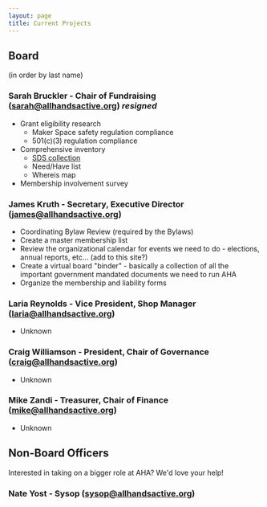 ```yaml
---
layout: page
title: Current Projects
---
```


## Board

(in order by last name)

### Sarah Bruckler - Chair of Fundraising (sarah@allhandsactive.org) *resigned*

* Grant eligibility research
  * Maker Space safety regulation compliance
  * 501(c)(3) regulation compliance
* Comprehensive inventory
  * [SDS collection](https://www.osha.gov/Publications/OSHA3514.html)
  * Need/Have list
  * Whereis map
* Membership involvement survey

### James Kruth - Secretary, Executive Director (james@allhandsactive.org)

* Coordinating Bylaw Review (required by the Bylaws)
* Create a master membership list
* Review the organizational calendar for events we need to do - elections, annual reports, etc... (add to this site?)
* Create a virtual board "binder" - basically a collection of all the important government mandated documents we need to run AHA
* Organize the membership and liability forms

### Laria Reynolds - Vice President, Shop Manager (laria@allhandsactive.org)

* Unknown

### Craig Williamson - President, Chair of Governance (craig@allhandsactive.org)

* Unknown

### Mike Zandi - Treasurer, Chair of Finance (mike@allhandsactive.org)

* Unknown

## Non-Board Officers

Interested in taking on a bigger role at AHA? We'd love your help!

### Nate Yost - Sysop (sysop@allhandsactive.org)

